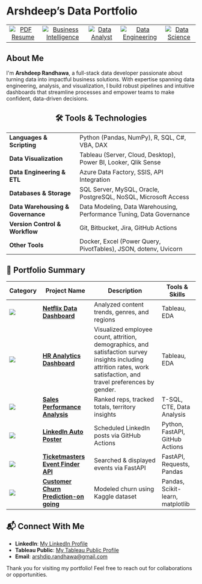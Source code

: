 # Arshdeep’s Data Portfolio

<table align="center">
  <tr>
    <td align="center">
      <a href="https://github.com/arshrandhawa/portfolio/blob/main/Arshdeep_Randhawa_Resume.pdf" target="_blank" rel="noopener noreferrer">
        <img src="https://img.shields.io/badge/-PDF_Resume-555?style=for-the-badge&logo=adobeacrobatreader&logoColor=white" alt="PDF Resume">
      </a>
    </td>
	<td align="center">
      <a href="https://github.com/arshrandhawa/BusinessIntelligencePortfolio/blob/main/README.md">
        <img src="https://img.shields.io/badge/-Business_Intelligence-blue?style=for-the-badge&logo=tableau&scale=4" alt="Business Intelligence">
      </a>
    </td>
    <td align="center">
      <a href="https://github.com/arshrandhawa/DataAnalystPortfolio/blob/main/README.md">
        <img src="https://img.shields.io/badge/-Data_Analyst-green?style=for-the-badge&logo=sqlite&scale=4" alt="Data Analyst">
      </a>
    </td>
    <td align="center">
      <a href="https://github.com/arshrandhawa/DataEngineerPortfolio/blob/main/README.md">
        <img src="https://img.shields.io/badge/-Data_Engineering-orange?style=for-the-badge&logo=docker&scale=4" alt="Data Engineering">
      </a>
    </td>
    <td align="center">
      <a href="https://github.com/arshrandhawa/DataSciencePortfolio/blob/main/README.md">
        <img src="https://img.shields.io/badge/-Data_Science-purple?style=for-the-badge&logo=scikit-learn&scale=4" alt="Data Science">
      </a>
    </td>
  </tr>
</table>

## About Me 

I'm **Arshdeep Randhawa**, a full-stack data developer passionate about turning data into impactful business solutions. With expertise spanning data engineering, analysis, and visualization, I build robust pipelines and intuitive dashboards that streamline processes and empower teams to make confident, data-driven decisions.

<h2 align="center">🛠️ Tools & Technologies</h2>

<table align="center" width="100%">
  <tr>
    <td><strong>Languages & Scripting</strong></td>
    <td>Python (Pandas, NumPy), R, SQL, C#, VBA, DAX</td>
  </tr>
  <tr>
    <td><strong>Data Visualization</strong></td>
    <td>Tableau (Server, Cloud, Desktop), Power BI, Looker, Qlik Sense</td>
  </tr>
  <tr>
    <td><strong>Data Engineering & ETL</strong></td>
    <td>Azure Data Factory, SSIS, API Integration</td>
  </tr>
  <tr>
    <td><strong>Databases & Storage</strong></td>
    <td>SQL Server, MySQL, Oracle, PostgreSQL, NoSQL, Microsoft Access</td>
  </tr>
  <tr>
    <td><strong>Data Warehousing & Governance</strong></td>
    <td>Data Modeling, Data Warehousing, Performance Tuning, Data Governance</td>
  </tr>
  <tr>
    <td><strong>Version Control & Workflow</strong></td>
    <td>Git, Bitbucket, Jira, GitHub Actions</td>
  </tr>
  <tr>
    <td><strong>Other Tools</strong></td>
    <td>Docker, Excel (Power Query, PivotTables), JSON, dotenv, Uvicorn</td>
  </tr>
</table>

## 📂 Portfolio Summary

| Category | Project Name | Description | Tools & Skills |
|----------|--------------|-------------|------------|
| <a href="#business-intelligence"><img src="https://img.shields.io/badge/-Business_Intelligence-blue?style=flat-square&logo=tableau" /></a> | **[Netflix Data Dashboard](https://github.com/arshrandhawa/BusinessIntelligencePortfolio/blob/main/README.md)** | Analyzed content trends, genres, and regions | Tableau, EDA |
| <a href="#business-intelligence"><img src="https://img.shields.io/badge/-Business_Intelligence-blue?style=flat-square&logo=tableau" /></a> | **[HR Analytics Dashboard](https://github.com/arshrandhawa/BusinessIntelligencePortfolio/blob/main/README.md)** | Visualized employee count, attrition, demographics, and satisfaction survey insights including attrition rates, work satisfaction, and travel preferences by gender. | Tableau, EDA |
| <a href="#data-analyst-projects"><img src="https://img.shields.io/badge/-Data_Analyst-green?style=flat-square&logo=sqlite" /></a> | **[Sales Performance Analysis](https://github.com/arshrandhawa/SalesPerformanceAnalysis/blob/main/README.md)** | Ranked reps, tracked totals, territory insights | T-SQL, CTE, Data Analysis |
| <a href="#data-engineering"><img src="https://img.shields.io/badge/-Data_Engineering-orange?style=flat-square&logo=docker" /></a> | **[LinkedIn Auto Poster](https://github.com/arshrandhawa/linkedInAutoPost/blob/main/README.md)** | Scheduled LinkedIn posts via GitHub Actions | Python, FastAPI, GitHub Actions |
| <a href="#data-engineering"><img src="https://img.shields.io/badge/-Data_Engineering-orange?style=flat-square&logo=docker" /></a> | **[Ticketmasters Event Finder API](https://github.com/arshrandhawa/TicketmastersEventFinderAPI/blob/main/README.md)** | Searched & displayed events via FastAPI | FastAPI, Requests, Pandas |
| <a href="#data-science"><img src="https://img.shields.io/badge/-Data_Science-purple?style=flat-square&logo=scikit-learn" /></a> | **[Customer Churn Prediction-on going](https://github.com/arshrandhawa/ml-churn-rate-model/blob/main/README.md)** | Modeled churn using Kaggle dataset | Pandas, Scikit-learn, matplotlib |

## 📬 Connect With Me

- **LinkedIn**: [My LinkedIn Profile](https://www.linkedin.com/in/arshrandhawa11/)
- **Tableau Public**: [My Tableau Public Profile](https://public.tableau.com/app/profile/arshdeep.randhawa6351/vizzes)
- **Email**: [arshdip.randhawa@gmail.com](mailto:arshdip.randhawa@gmail.com)

Thank you for visiting my portfolio! Feel free to reach out for collaborations or opportunities.

